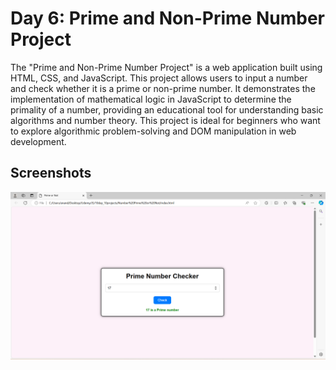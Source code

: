 # Day 6: Prime and Non-Prime Number Project

The "Prime and Non-Prime Number Project" is a web application built using HTML, CSS, and JavaScript. This project allows users to input a number and check whether it is a prime or non-prime number. It demonstrates the implementation of mathematical logic in JavaScript to determine the primality of a number, providing an educational tool for understanding basic algorithms and number theory. This project is ideal for beginners who want to explore algorithmic problem-solving and DOM manipulation in web development.

## Screenshots

![UI](UI.png)
